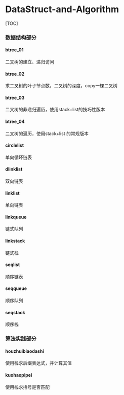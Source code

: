 # DataStruct-and-Algorithm
[TOC]

### 数据结构部分

#### btree_01 

二叉树的建立、递归访问

#### btree_02

求二叉树的叶子节点数，二叉树的深度，copy一棵二叉树

#### btree_03

二叉树的非递归遍历，使用stack+list的技巧性版本

#### btree_04

二叉树的遍历，使用stack+list 的常规版本

#### circlelist

单向循环链表

#### dlinklist

双向链表

#### linklist

单向链表

#### linkqueue

链式队列

#### linkstack

链式栈

#### seqlist

顺序链表

#### seqqueue

顺序队列

#### seqstack

顺序栈



### 算法实践部分

#### houzhuibiaodashi

使用栈求后缀表达式，并计算其值

#### kuohaopipei

使用栈求括号是否匹配